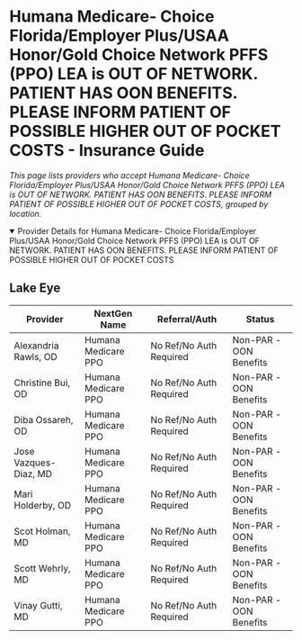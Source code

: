 # Humana Medicare- Choice Florida/Employer Plus/USAA Honor/Gold Choice Network PFFS (PPO) LEA is OUT OF NETWORK. PATIENT HAS OON BENEFITS. PLEASE INFORM PATIENT OF POSSIBLE HIGHER OUT OF POCKET COSTS - Insurance Guide

*This page lists providers who accept Humana Medicare- Choice Florida/Employer Plus/USAA Honor/Gold Choice Network PFFS (PPO) LEA is OUT OF NETWORK. PATIENT HAS OON BENEFITS. PLEASE INFORM PATIENT OF POSSIBLE HIGHER OUT OF POCKET COSTS, grouped by location.*

<details open><summary>Provider Details for Humana Medicare- Choice Florida/Employer Plus/USAA Honor/Gold Choice Network PFFS (PPO) LEA is OUT OF NETWORK. PATIENT HAS OON BENEFITS. PLEASE INFORM PATIENT OF POSSIBLE HIGHER OUT OF POCKET COSTS</summary>

## Lake Eye 

| Provider | NextGen Name | Referral/Auth | Status |
|----------|-------------|--------------|--------|
| Alexandria Rawls, OD | Humana Medicare PPO | No Ref/No Auth Required | Non-PAR -OON Benefits |
| Christine Bui, OD | Humana Medicare PPO | No Ref/No Auth Required | Non-PAR -OON Benefits |
| Diba Ossareh, OD | Humana Medicare PPO | No Ref/No Auth Required | Non-PAR -OON Benefits |
| Jose Vazques-Diaz, MD | Humana Medicare PPO | No Ref/No Auth Required | Non-PAR -OON Benefits |
| Mari Holderby, OD | Humana Medicare PPO | No Ref/No Auth Required | Non-PAR -OON Benefits |
| Scot Holman, MD | Humana Medicare PPO | No Ref/No Auth Required | Non-PAR -OON Benefits |
| Scott Wehrly, MD | Humana Medicare PPO | No Ref/No Auth Required | Non-PAR -OON Benefits |
| Vinay Gutti, MD | Humana Medicare PPO | No Ref/No Auth Required | Non-PAR -OON Benefits |

</details>

